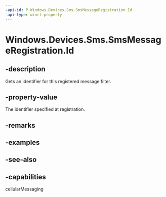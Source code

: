 ----api-id: P:Windows.Devices.Sms.SmsMessageRegistration.Id
-api-type: winrt property
---<!-- Property syntaxpublic string Id { get; }--># Windows.Devices.Sms.SmsMessageRegistration.Id## -descriptionGets an identifier for this registered message filter.## -property-valueThe identifier specified at registration.## -remarks## -examples## -see-also## -capabilitiescellularMessaging